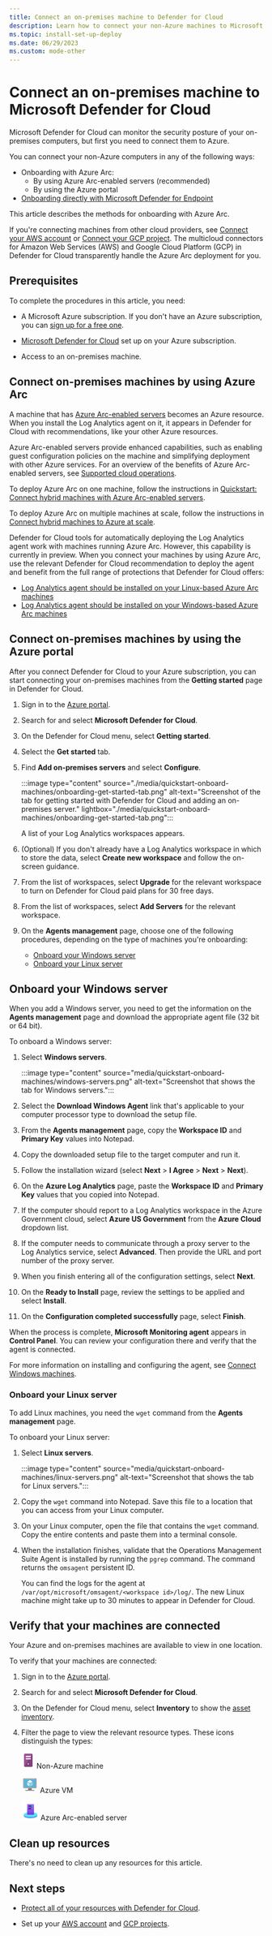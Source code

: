 ```yaml
---
title: Connect an on-premises machine to Defender for Cloud
description: Learn how to connect your non-Azure machines to Microsoft Defender for Cloud.
ms.topic: install-set-up-deploy
ms.date: 06/29/2023
ms.custom: mode-other
---
```


# Connect an on-premises machine to Microsoft Defender for Cloud

Microsoft Defender for Cloud can monitor the security posture of your on-premises computers, but first you need to connect them to Azure.

You can connect your non-Azure computers in any of the following ways:

- Onboarding with Azure Arc:
  - By using Azure Arc-enabled servers (recommended)
  - By using the Azure portal
- [Onboarding directly with Microsoft Defender for Endpoint](onboard-machines-with-defender-for-endpoint.md)

This article describes the methods for onboarding with Azure Arc.

If you're connecting machines from other cloud providers, see [Connect your AWS account](quickstart-onboard-aws.md) or [Connect your GCP project](quickstart-onboard-gcp.md). The multicloud connectors for Amazon Web Services (AWS) and Google Cloud Platform (GCP) in Defender for Cloud transparently handle the Azure Arc deployment for you.

## Prerequisites

To complete the procedures in this article, you need:

- A Microsoft Azure subscription. If you don't have an Azure subscription, you can [sign up for a free one](https://azure.microsoft.com/pricing/free-trial/).

- [Microsoft Defender for Cloud](get-started.md#enable-defender-for-cloud-on-your-azure-subscription) set up on your Azure subscription.

- Access to an on-premises machine.

## Connect on-premises machines by using Azure Arc

A machine that has [Azure Arc-enabled servers](../azure-arc/servers/overview.md) becomes an Azure resource. When you install the Log Analytics agent on it, it appears in Defender for Cloud with recommendations, like your other Azure resources.

Azure Arc-enabled servers provide enhanced capabilities, such as enabling guest configuration policies on the machine and simplifying deployment with other Azure services. For an overview of the benefits of Azure Arc-enabled servers, see [Supported cloud operations](../azure-arc/servers/overview.md#supported-cloud-operations).

To deploy Azure Arc on one machine, follow the instructions in [Quickstart: Connect hybrid machines with Azure Arc-enabled servers](../azure-arc/servers/learn/quick-enable-hybrid-vm.md).

To deploy Azure Arc on multiple machines at scale, follow the instructions in [Connect hybrid machines to Azure at scale](../azure-arc/servers/onboard-service-principal.md).

Defender for Cloud tools for automatically deploying the Log Analytics agent work with machines running Azure Arc. However, this capability is currently in preview. When you connect your machines by using Azure Arc, use the relevant Defender for Cloud recommendation to deploy the agent and benefit from the full range of protections that Defender for Cloud offers:

- [Log Analytics agent should be installed on your Linux-based Azure Arc machines](https://portal.azure.com/#blade/Microsoft_Azure_Security/RecommendationsBlade/assessmentKey/720a3e77-0b9a-4fa9-98b6-ddf0fd7e32c1)
- [Log Analytics agent should be installed on your Windows-based Azure Arc machines](https://portal.azure.com/#blade/Microsoft_Azure_Security/RecommendationsBlade/assessmentKey/27ac71b1-75c5-41c2-adc2-858f5db45b08)

## Connect on-premises machines by using the Azure portal

After you connect Defender for Cloud to your Azure subscription, you can start connecting your on-premises machines from the **Getting started** page in Defender for Cloud.

1. Sign in to the [Azure portal](https://portal.azure.com).

1. Search for and select **Microsoft Defender for Cloud**.

1. On the Defender for Cloud menu, select **Getting started**.

1. Select the **Get started** tab.

1. Find **Add on-premises servers** and select **Configure**.

    :::image type="content" source="./media/quickstart-onboard-machines/onboarding-get-started-tab.png" alt-text="Screenshot of the tab for getting started with Defender for Cloud and adding an on-premises server." lightbox="./media/quickstart-onboard-machines/onboarding-get-started-tab.png":::

    A list of your Log Analytics workspaces appears.

1. (Optional) If you don't already have a Log Analytics workspace in which to store the data, select **Create new workspace** and follow the on-screen guidance.

1. From the list of workspaces, select **Upgrade** for the relevant workspace to turn on Defender for Cloud paid plans for 30 free days.

1. From the list of workspaces, select **Add Servers** for the relevant workspace.

1. On the **Agents management** page, choose one of the following procedures, depending on the type of machines you're onboarding:

   - [Onboard your Windows server](#onboard-your-windows-server)
   - [Onboard your Linux server](#onboard-your-linux-servers)

## Onboard your Windows server

When you add a Windows server, you need to get the information on the **Agents management** page and download the appropriate agent file (32 bit or 64 bit).

To onboard a Windows server:

1. Select **Windows servers**.

    :::image type="content" source="media/quickstart-onboard-machines/windows-servers.png" alt-text="Screenshot that shows the tab for Windows servers.":::

1. Select the **Download Windows Agent** link that's applicable to your computer processor type to download the setup file.

1. From the **Agents management** page, copy the **Workspace ID** and **Primary Key** values into Notepad.

1. Copy the downloaded setup file to the target computer and run it.

1. Follow the installation wizard (select **Next** > **I Agree** > **Next** > **Next**).

1. On the **Azure Log Analytics** page, paste the **Workspace ID** and **Primary Key** values that you copied into Notepad.

1. If the computer should report to a Log Analytics workspace in the Azure Government cloud, select **Azure US Government** from the **Azure Cloud** dropdown list.

1. If the computer needs to communicate through a proxy server to the Log Analytics service, select **Advanced**. Then provide the URL and port number of the proxy server.

1. When you finish entering all of the configuration settings, select **Next**.

1. On the **Ready to Install** page, review the settings to be applied and select **Install**.

1. On the **Configuration completed successfully** page, select **Finish**.

When the process is complete, **Microsoft Monitoring agent** appears in **Control Panel**. You can review your configuration there and verify that the agent is connected.

For more information on installing and configuring the agent, see [Connect Windows machines](../azure-monitor/agents/agent-windows.md#install-the-agent).

### Onboard your Linux server

To add Linux machines, you need the `wget` command from the **Agents management** page.

To onboard your Linux server:

1. Select **Linux servers**.

    :::image type="content" source="media/quickstart-onboard-machines/linux-servers.png" alt-text="Screenshot that shows the tab for Linux servers.":::

1. Copy the `wget` command into Notepad. Save this file to a location that you can access from your Linux computer.

1. On your Linux computer, open the file that contains the `wget` command. Copy the entire contents and paste them into a terminal console.

1. When the installation finishes, validate that the Operations Management Suite Agent is installed by running the `pgrep` command. The command returns the `omsagent` persistent ID.

    You can find the logs for the agent at `/var/opt/microsoft/omsagent/<workspace id>/log/`. The new Linux machine might take up to 30 minutes to appear in Defender for Cloud.

## Verify that your machines are connected

Your Azure and on-premises machines are available to view in one location.

To verify that your machines are connected:

1. Sign in to the [Azure portal](https://portal.azure.com).

1. Search for and select **Microsoft Defender for Cloud**.

1. On the Defender for Cloud menu, select **Inventory** to show the [asset inventory](asset-inventory.md).

1. Filter the page to view the relevant resource types. These icons distinguish the types:

   ![Defender for Cloud icon for an on-premises machine.](./media/quickstart-onboard-machines/security-center-monitoring-icon1.png) Non-Azure machine

   ![Defender for Cloud icon for an Azure machine.](./media/quickstart-onboard-machines/security-center-monitoring-icon2.png) Azure VM

   ![Defender for Cloud icon for an Azure Arc-enabled server.](./media/quickstart-onboard-machines/arc-enabled-machine-icon.png) Azure Arc-enabled server

## Clean up resources

There's no need to clean up any resources for this article.

## Next steps

- [Protect all of your resources with Defender for Cloud](enable-all-plans.md).

- Set up your [AWS account](quickstart-onboard-aws.md) and [GCP projects](quickstart-onboard-gcp.md).
